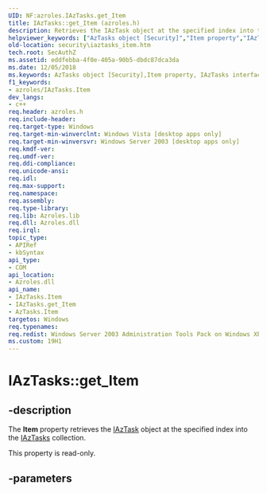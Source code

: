 ```yaml
---
UID: NF:azroles.IAzTasks.get_Item
title: IAzTasks::get_Item (azroles.h)
description: Retrieves the IAzTask object at the specified index into the IAzTasks collection.helpviewer_keywords: ["AzTasks object [Security]","Item property","IAzTasks interface [Security]","Item property","IAzTasks.Item","IAzTasks.get_Item","IAzTasks::Item","IAzTasks::get_Item","Item property [Security]","Item property [Security]","AzTasks object","Item property [Security]","IAzTasks interface","azroles/IAzTasks::Item","azroles/IAzTasks::get_Item","get_Item","security.iaztasks_item"]
old-location: security\iaztasks_item.htm
tech.root: SecAuthZ
ms.assetid: eddfebba-4f0e-405a-90b5-dbdc87dca3da
ms.date: 12/05/2018
ms.keywords: AzTasks object [Security],Item property, IAzTasks interface [Security],Item property, IAzTasks.Item, IAzTasks.get_Item, IAzTasks::Item, IAzTasks::get_Item, Item property [Security], Item property [Security],AzTasks object, Item property [Security],IAzTasks interface, azroles/IAzTasks::Item, azroles/IAzTasks::get_Item, get_Item, security.iaztasks_item
f1_keywords:
- azroles/IAzTasks.Item
dev_langs:
- c++
req.header: azroles.h
req.include-header: 
req.target-type: Windows
req.target-min-winverclnt: Windows Vista [desktop apps only]
req.target-min-winversvr: Windows Server 2003 [desktop apps only]
req.kmdf-ver: 
req.umdf-ver: 
req.ddi-compliance: 
req.unicode-ansi: 
req.idl: 
req.max-support: 
req.namespace: 
req.assembly: 
req.type-library: 
req.lib: Azroles.lib
req.dll: Azroles.dll
req.irql: 
topic_type:
- APIRef
- kbSyntax
api_type:
- COM
api_location:
- Azroles.dll
api_name:
- IAzTasks.Item
- IAzTasks.get_Item
- AzTasks.Item
targetos: Windows
req.typenames: 
req.redist: Windows Server 2003 Administration Tools Pack on Windows XP
ms.custom: 19H1
---
```


# IAzTasks::get_Item


## -description


The <b>Item</b> property retrieves the <a href="https://docs.microsoft.com/windows/desktop/api/azroles/nn-azroles-iaztask">IAzTask</a> object at the specified index into the <a href="https://docs.microsoft.com/windows/desktop/api/azroles/nn-azroles-iaztasks">IAzTasks</a> collection.

This property is read-only.


## -parameters

